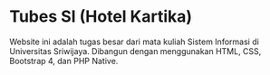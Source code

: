 # Tubes SI (Hotel Kartika)
Website ini adalah tugas besar dari mata kuliah Sistem Informasi di Universitas Sriwijaya. Dibangun dengan menggunakan HTML, CSS, Bootstrap 4, dan PHP Native.
